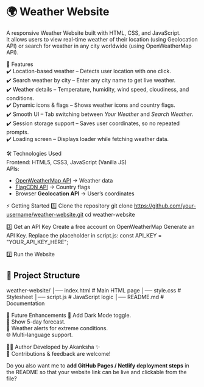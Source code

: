 # 🌍 Weather Website
A responsive Weather Website built with HTML, CSS, and JavaScript.<br>
It allows users to view real-time weather of their location (using Geolocation API) or search for weather in any city worldwide (using OpenWeatherMap API).<br>

🚀 Features<br>
✔️ Location-based weather – Detects user location with one click.<br>
✔️ Search weather by city – Enter any city name to get live weather.<br>
✔️ Weather details – Temperature, humidity, wind speed, cloudiness, and conditions.<br>
✔️ Dynamic icons & flags – Shows weather icons and country flags.<br>
✔️ Smooth UI – Tab switching between *Your Weather* and *Search Weather*.<br>
✔️ Session storage support – Saves user coordinates, so no repeated prompts.<br>
✔️ Loading screen – Displays loader while fetching weather data.<br>

🛠️ Technologies Used <br>
Frontend: HTML5, CSS3, JavaScript (Vanilla JS)<br>
APIs:<br>
  * [OpenWeatherMap API](https://openweathermap.org/api) → Weather data<br>
  * [FlagCDN API](https://flagcdn.com/) → Country flags<br>
  * Browser **Geolocation API** → User’s coordinates<br>

⚡ Getting Started
1️⃣ Clone the repository
git clone https://github.com/your-username/weather-website.git
cd weather-website

2️⃣ Get an API Key
Create a free account on OpenWeatherMap
Generate an API Key.
Replace the placeholder in script.js:
const API_KEY = "YOUR_API_KEY_HERE";

3️⃣ Run the Website


## 📂 Project Structure
weather-website/
│── index.html        # Main HTML page
│── style.css         # Stylesheet
│── script.js         # JavaScript logic
│── README.md         # Documentation


🔮 Future Enhancements
🌙 Add Dark Mode toggle.<br>
📅 Show 5-day forecast.<br>
🔔 Weather alerts for extreme conditions.<br>
🌐 Multi-language support.<br>

👩‍💻 Author
Developed by Akanksha ✨ <br>
📌 Contributions & feedback are welcome!<br>


Do you also want me to **add GitHub Pages / Netlify deployment steps** in the README so that your website link can be live and clickable from the file?
